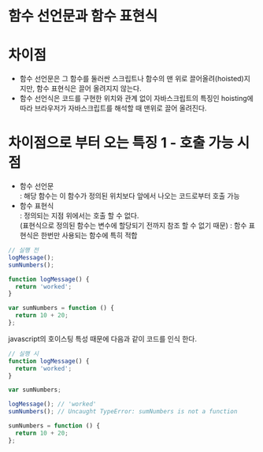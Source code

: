 # 함수 선언문과 함수 표현식

# 차이점
* 함수 선언문은 그 함수를 둘러싼 스크립트나 함수의 맨 위로 끌어올려(hoisted)지지만, 함수 표현식은 끌어 올려지지 않는다.
* 함수 선언식은 코드를 구현한 위치와 관계 없이 자바스크립트의 특징인 hoisting에 따라 브라우저가 자바스크립트를 해석할 때 맨위로 끌어 올려진다.

# 차이점으로 부터 오는 특징 1 - 호출 가능 시점
- 함수 선언문   
: 해당 함수는 이 함수가 정의된 위치보다 앞에서 나오는 코드로부터 호출 가능
- 함수 표현식   
: 정의되는 지점 위에서는 호출 할 수 없다.  
(표현식으로 정의된 함수는 변수에 할당되기 전까지 참조 할 수 없기 때문)
: 함수 표현식은 한번만 사용되는 함수에 특히 적합

```js
// 실행 전
logMessage();
sumNumbers();

function logMessage() {
  return 'worked';
}

var sumNumbers = function () {
  return 10 + 20;
};
```

javascript의 호이스팅 특성 때문에 다음과 같이 코드를 인식 한다.
```js
// 실행 시
function logMessage() {
  return 'worked';
}

var sumNumbers;

logMessage(); // 'worked'
sumNumbers(); // Uncaught TypeError: sumNumbers is not a function

sumNumbers = function () {
  return 10 + 20;
};
```




